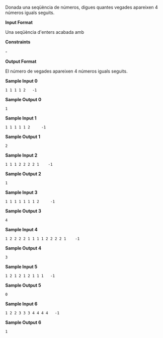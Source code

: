 Donada una seqüència de números, digues quantes vegades apareixen 4
números iguals seguits.

**Input Format**

Una seqüència d'enters acabada amb 

**Constraints**

\-

**Output Format**

El número de vegades apareixen 4 números iguals seguits.

**Sample Input 0**

    1 1 1 1 2   -1

**Sample Output 0**

``` 
1
```

**Sample Input 1**

    1 1 1 1 1 2     -1

**Sample Output 1**

``` 
2
```

**Sample Input 2**

    1 1 1 2 2 2 2 1    -1

**Sample Output 2**

``` 
1
```

**Sample Input 3**

    1 1 1 1 1 1 1 2     -1

**Sample Output 3**

``` 
4
```

**Sample Input 4**

    1 2 2 2 2 1 1 1 1 2 2 2 2 1    -1

**Sample Output 4**

``` 
3
```

**Sample Input 5**

    1 2 1 2 1 2 1 1 1   -1

**Sample Output 5**

``` 
0
```

**Sample Input 6**

    1 2 2 3 3 3 4 4 4 4   -1

**Sample Output 6**

``` 
1
```
